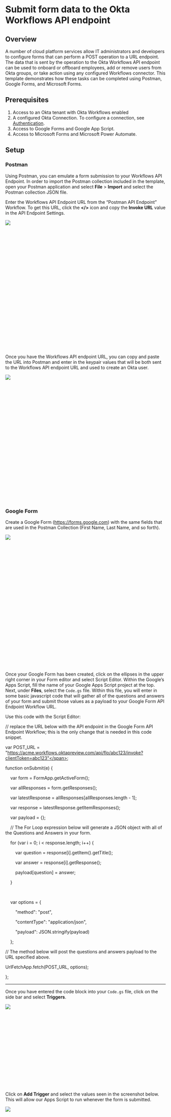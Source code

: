 # <span class="c23">Submit form data to the Okta Workflows API endpoint</span>

<span class="c0"></span>

## <span class="c15">Overview</span>

<span class="c0">A number of cloud platform services allow IT administrators and developers to configure forms that can perform a POST operation to a URL endpoint. The data that is sent by the operation to the Okta Workflows API endpoint can be used to onboard or offboard employees, add or remove users from Okta groups, or take action using any configured Workflows connector. This template demonstrates how these tasks can be completed using Postman, Google Forms, and Microsoft Forms.</span>

## <span class="c15">Prerequisites</span>

1.  <span class="c0">Access to an Okta tenant with Okta Workflows
    enabled</span>
2.  A configured Okta Connection. To configure a connection, see [Authentication](https://help.okta.com/wf/en-us/Content/Topics/Workflows/connector-reference/okta/overviews/authorization.htm).
3.  <span class="c0">Access to Google Forms and Google App
    Script.</span>
4.  Access to Microsoft Forms and Microsoft Power Automate.

## <span class="c15">Setup</span>

### <span class="c5 c10">Postman</span>

<span class="c0">Using Postman, you can emulate a form submission to your
Workflows API Endpoint. In order to import the Postman collection
included in the template, open your Postman application and select
**File** > **Import** and select the Postman collection JSON file.</span>

<span class="c0"></span>

<span class="c0">Enter the Workflows API Endpoint URL from the “Postman
API Endpoint” Workflow. To get this URL, click the
**&lt;/&gt;** icon and copy the **Invoke URL** value in the API Endpoint
Settings.</span>

<span
style="overflow: hidden; display: inline-block; margin: 0.00px 0.00px; border: 0.00px solid #000000; transform: rotate(0.00rad) translateZ(0px); -webkit-transform: rotate(0.00rad) translateZ(0px); width: 186.92px; height: 405.00px;">![](images/image4.png)</span>

<span class="c0"></span>

<span class="c0">Once you have the Workflows API endpoint URL, you can
copy and paste the URL into Postman and enter in the keypair values
that will be both sent to the Workflows API endpoint URL and used to create
an Okta user.</span>

<span
style="overflow: hidden; display: inline-block; margin: 0.00px 0.00px; border: 0.00px solid #000000; transform: rotate(0.00rad) translateZ(0px); -webkit-transform: rotate(0.00rad) translateZ(0px); width: 624.00px; height: 394.67px;">![](images/image5.png)</span>

<span class="c0"></span>

### <span class="c10 c5">Google Form</span>

Create a Google Form (<span
class="c13"><a href="https://www.google.com/url?q=https://forms.google.com&amp;sa=D&amp;source=editors&amp;ust=1634840532128000&amp;usg=AOvVaw03C2t-5M-6Iza6eYJ3ASOg" class="c18">https://forms.google.com</a></span><span
class="c0">) with the same fields that are used in the Postman
Collection (First Name, Last Name, and so forth).</span>

<span class="c0"></span>

<span
style="overflow: hidden; display: inline-block; margin: 0.00px 0.00px; border: 0.00px solid #000000; transform: rotate(0.00rad) translateZ(0px); -webkit-transform: rotate(0.00rad) translateZ(0px); width: 139.44px; height: 414.00px;">![](images/image8.png)</span>

<span class="c0"></span>

<span class="c0">Once your Google Form has been created, click on the
ellipses in the upper right corner in your Form editor and select Script
Editor. Within the Google’s Apps Script, fill the name of your Google
Apps Script project at the top. Next, under **Files**, select the `Code.gs`
file. Within this file, you will enter in some basic javascript code that
will gather all of the questions and answers of your form and submit
those values as a payload to your Google Form API Endpoint Workflow
URL.</span>

<span class="c0"></span>

Use this code with the Script Editor:  

<span class="c4">// replace the URL below with the API endpoint in the
Google Form API Endpoint Workflow; this is the only change that is
needed in this code snippet.</span>

<span class="c7">var</span><span class="c2"> </span><span
class="c12">POST\_URL</span><span class="c2"> = </span><span
class="c11">"https://acme.workflows.oktapreview.com/api/flo/abc123/invoke?clientToken=abc123"</span><span
class="c2">;</span>

<span class="c2 c5"></span>

<span class="c7">function</span><span class="c2"> </span><span
class="c3">onSubmit</span><span class="c2">(</span><span
class="c3">e</span><span class="c2 c5">) {</span>

<span class="c2">    </span><span class="c7">var</span><span
class="c2"> </span><span class="c3">form</span><span class="c2"> =
</span><span class="c12">FormApp</span><span class="c2">.</span><span
class="c3">getActiveForm</span><span class="c2 c5">();</span>

<span class="c2">    </span><span class="c7">var</span><span
class="c2"> </span><span class="c3">allResponses</span><span
class="c2"> = </span><span class="c3">form</span><span
class="c2">.</span><span class="c3">getResponses</span><span
class="c2 c5">();</span>

<span class="c2">    </span><span class="c7">var</span><span
class="c2"> </span><span class="c3">latestResponse</span><span
class="c2"> = </span><span class="c3">allResponses</span><span
class="c2">\[</span><span class="c3">allResponses</span><span
class="c2">.</span><span class="c3">length</span><span class="c2"> -
</span><span class="c20">1</span><span class="c2 c5">\];</span>

<span class="c2">    </span><span class="c7">var</span><span
class="c2"> </span><span class="c3">response</span><span class="c2"> =
</span><span class="c3">latestResponse</span><span
class="c2">.</span><span class="c3">getItemResponses</span><span
class="c2 c5">();</span>

<span class="c2">    </span><span class="c7">var</span><span
class="c2"> </span><span class="c3">payload</span><span class="c2 c5"> =
{};</span>

<span class="c2">    </span><span class="c4">// The For Loop expression
below will generate a JSON object with all of the Questions and Answers
in your form.</span>

<span class="c2">    </span><span class="c7">for</span><span
class="c2"> (</span><span class="c7">var</span><span
class="c2"> </span><span class="c3">i</span><span class="c2"> =
</span><span class="c20">0</span><span class="c2">; </span><span
class="c3">i</span><span class="c2"> &lt; </span><span
class="c3">response</span><span class="c2">.</span><span
class="c3">length</span><span class="c2">; </span><span
class="c3">i</span><span class="c2 c5">++) {</span>

<span class="c2">        </span><span class="c7">var</span><span
class="c2"> </span><span class="c3">question</span><span class="c2"> =
</span><span class="c3">response</span><span class="c2">\[</span><span
class="c3">i</span><span class="c2">\].</span><span
class="c3">getItem</span><span class="c2">().</span><span
class="c3">getTitle</span><span class="c2 c5">();</span>

<span class="c2">        </span><span class="c7">var</span><span
class="c2"> </span><span class="c3">answer</span><span class="c2"> =
</span><span class="c3">response</span><span class="c2">\[</span><span
class="c3">i</span><span class="c2">\].</span><span
class="c3">getResponse</span><span class="c2 c5">();</span>

<span class="c2">        </span><span class="c3">payload</span><span
class="c2">\[</span><span class="c3">question</span><span class="c2">\]
= </span><span class="c3">answer</span><span class="c2 c5">;</span>

<span class="c2 c5">    }</span>

<span class="c2 c5">  </span>

<span class="c2">    </span><span class="c7">var</span><span
class="c2"> </span><span class="c3">options</span><span class="c2 c5"> =
{</span>

<span class="c2">        </span><span class="c11">"method"</span><span
class="c2">: </span><span class="c11">"post"</span><span
class="c2 c5">,</span>

<span class="c2">        </span><span
class="c11">"contentType"</span><span class="c2">: </span><span
class="c11">"application/json"</span><span class="c2 c5">,</span>

<span class="c2">        </span><span class="c11">"payload"</span><span
class="c2">: </span><span class="c12">JSON</span><span
class="c2">.</span><span class="c3">stringify</span><span
class="c2">(</span><span class="c3">payload</span><span
class="c2 c5">)</span>

<span class="c2 c5">    };</span>

<span class="c2 c5"></span>

<span class="c4">// The method below will post the questions and answers
payload to the URL specified above.</span>

<span class="c12">UrlFetchApp</span><span class="c2">.</span><span
class="c3">fetch</span><span class="c2">(</span><span
class="c12">POST\_URL</span><span class="c2">, </span><span
class="c3">options</span><span class="c2 c5">);</span>

<span class="c2 c5">};</span>

<span class="c2 c5"></span>

------------------------------------------------------------------------

<span class="c2 c5"></span>

<span class="c1">Once you have entered the code block into your `Code.gs`
file, click on the side bar and select **Triggers**.</span>

<span
style="overflow: hidden; display: inline-block; margin: 0.00px 0.00px; border: 0.00px solid #000000; transform: rotate(0.00rad) translateZ(0px); -webkit-transform: rotate(0.00rad) translateZ(0px); width: 206.14px; height: 258.75px;">![](images/image1.png)</span>

<span class="c1">Click on **Add Trigger** and select the values seen in the
screenshot below. This will allow our Apps Script to run whenever the form is submitted.</span>

<span
style="overflow: hidden; display: inline-block; margin: 0.00px 0.00px; border: 0.00px solid #000000; transform: rotate(0.00rad) translateZ(0px); -webkit-transform: rotate(0.00rad) translateZ(0px); width: 501.82px; height: 480.00px;">![](images/image10.png)</span>

<span class="c0">That is all the configuration that you need to do
within App Scripts to send the Google Form payload to our Workflows API
endpoint.</span>

<span class="c0"></span>

<span class="c0">To ensure the App Script works when the Google Form is
submitted, fill out your form and navigate to the Google Form API
Endpoint Workflow. Ensure your Workflow is enabled before you submit the
Google Form. Once you submit the Google Form, you should see an entry
in your Flow History.</span>

<span class="c0"></span>

### <span class="c10 c5">Microsoft Forms</span>

Create a Microsoft Form (<span
class="c13"><a href="https://www.google.com/url?q=https://forms.office.com&amp;sa=D&amp;source=editors&amp;ust=1634840532133000&amp;usg=AOvVaw0QSChD0GZLuT4mONdxbt7t" class="c18">https://forms.office.com</a></span><span
class="c0">) with the same fields that are used in the Postman
Collection (First Name, Last Name, and so forth).</span>

<span class="c0"></span>

In order to send the contents of our Microsoft Form upon submission, we
are going to need to use Microsoft’s Power Automate application (<span
class="c13"><a href="https://www.google.com/url?q=https://us.flow.microsoft.com&amp;sa=D&amp;source=editors&amp;ust=1634840532133000&amp;usg=AOvVaw1ugHpq5VklvDOztqPqMGW_" class="c18">https://us.flow.microsoft.com</a></span><span
class="c0">).</span>

<span class="c0"></span>

<span class="c0">Within the Power Automate application, choose to create
a new Automated cloud flow and give your flow a name. Your flow’s
trigger will be when a new response is submitted.</span>

<span
style="overflow: hidden; display: inline-block; margin: 0.00px 0.00px; border: 0.00px solid #000000; transform: rotate(0.00rad) translateZ(0px); -webkit-transform: rotate(0.00rad) translateZ(0px); width: 266.00px; height: 41.00px;">![](images/image7.png)</span>

<span class="c0"></span>

1. <span class="c0">Choose the Microsoft Form you just
created.</span>

<span
style="overflow: hidden; display: inline-block; margin: 0.00px 0.00px; border: 0.00px solid #000000; transform: rotate(0.00rad) translateZ(0px); -webkit-transform: rotate(0.00rad) translateZ(0px); width: 608.00px; height: 110.00px;">![](images/image6.png)</span>

<span class="c0"></span>

2. <span class="c0">Select the Get response details
action. Select the Form Id that you chose in the previous step and
select Response Id as the Response Id.</span>

<span
style="overflow: hidden; display: inline-block; margin: 0.00px 0.00px; border: 0.00px solid #000000; transform: rotate(0.00rad) translateZ(0px); -webkit-transform: rotate(0.00rad) translateZ(0px); width: 596.00px; height: 142.00px;">![](images/image2.png)</span>

<span class="c0"></span>

3. <span class="c0">Select the Initialize variable
action. Name your variable and choose Object for Type. In the value
input field, we will be constructing our JSON object to send to our
Workflows API endpoint URL. You can define the key value as you see fit
but for the pair value, you will need to select from the Dynamic content
list.</span>

<span
style="overflow: hidden; display: inline-block; margin: 0.00px 0.00px; border: 0.00px solid #000000; transform: rotate(0.00rad) translateZ(0px); -webkit-transform: rotate(0.00rad) translateZ(0px); width: 601.13px; height: 458.00px;">![](images/image3.png)</span>

<span class="c0"></span>

4. <span class="c0">Select the HTTP action. Choose POST
as the method. In the URI input, enter the API endpoint from the Google
Form API Endpoint Workflow. In the **Body** input, select the variable you
created in the previous step which should be shown in the Dynamic
Content menu under the Variables list.</span>

<span
style="overflow: hidden; display: inline-block; margin: 0.00px 0.00px; border: 0.00px solid #000000; transform: rotate(0.00rad) translateZ(0px); -webkit-transform: rotate(0.00rad) translateZ(0px); width: 465.76px; height: 340.50px;">![](images/image9.png)</span>

<span class="c0"></span>

5. <span class="c0">Click **Save** and then click **Test** and
try out your form. If the Microsoft Form submission is successful, you
should see an entry in your Google Form API Endpoint Workflow’s Flow
History.</span>

## <span class="c15">Limitations & Known Issues</span>

-   <span class="c0">The screenshots in this readme file may
    change over time. If they do,
    recognize that there may be changes, but focus on the key terms and
    proceed as best you can. </span>
-   Keep in mind the Okta Workflows [System Limits](https://help.okta.com/wf/en-us/Content/Topics/Workflows/workflows-system-limits.htm).
-   <span class="c0">Error handling is not addressed in this template.
    </span>
